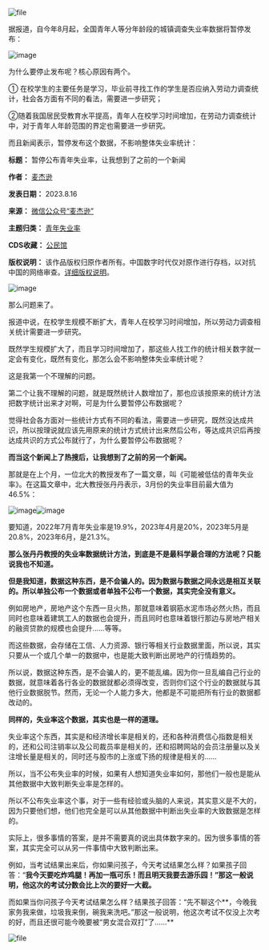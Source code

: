 ![file](https://chinadigitaltimes.net/chinese/files/2023/08/image-1692185955669.png)


据报道，自今年8月起，全国青年人等分年龄段的城镇调查失业率数据将暂停发布：‍


![image](https://chinadigitaltimes.net/chinese/files/2023/08/post-699408-64dcb7de34783.png)


为什么要停止发布呢？核心原因有两个。


① 在校学生的主要任务是学习，毕业前寻找工作的学生是否应纳入劳动力调查统计，社会各方面有不同的看法，需要进一步研究；‍


②随着我国居民受教育水平提高，青年人在校学习时间增加，在劳动力调查统计中，对于青年人年龄范围的界定也需要进一步研究。


而且新闻表示，暂停发布这个数据，不影响整体失业率统计：‍




**标题：** 暂停公布青年失业率，让我想到了之前的一个新闻  

**作者：** [麦杰逊](https://chinadigitaltimes.net/space/麦杰逊)  

**发表日期：** 2023.8.16  

**来源：** [微信公众号“麦杰逊”](https://web.archive.org/web/https://mp.weixin.qq.com/s/vRJEujS--1jQlwOFJImrWA)  

**主题归类：** [青年失业率](https://chinadigitaltimes.net/space/青年失业率)  

**CDS收藏：** [公民馆](https://chinadigitaltimes.net/space/%E5%85%AC%E6%B0%91%E9%A6%86)  

**版权说明：** 该作品版权归原作者所有。中国数字时代仅对原作进行存档，以对抗中国的网络审查。[详细版权说明](https://chinadigitaltimes.net/chinese/copyright)。


![image](https://chinadigitaltimes.net/chinese/files/2023/08/post-699408-64dcb7de3d893.png)


那么问题来了。


报道中说，在校学生规模不断扩大，青年人在校学习时间增加，所以劳动力调查相关统计需要进一步研究。‍


既然学生规模扩大了，而且学习时间增加了，那这些人找工作的统计相关数字就一定会有变化，既然有变化，那怎么会不影响整体失业率统计呢？


这是我第一个不理解的问题。


第二个让我不理解的问题，就是既然统计人数增加了，那也应该按原来的统计方法把数字统计出来才对啊，可是为什么要暂停公布数据呢？‍‍‍‍‍‍


觉得社会各方面对一些统计方式有不同的看法，需要进一步研究，既然没达成共识，所以按理说就应该先用原来的统计方式统计出来然后公布，等达成共识后再按达成共识的方式公布就行了，为什么要暂停公布数据呢？


**而当这个新闻上了热搜后，让我想到了之前的另一个新闻。** 


那就是在上个月，一位北大的教授发布了一篇文章，叫《可能被低估的青年失业率》。在这篇文章中，北大教授张丹丹表示，3月份的失业率目前最大值为46.5%：


![image](https://chinadigitaltimes.net/chinese/files/2023/08/post-699408-64dcb7de4dcbe.png)![image](https://chinadigitaltimes.net/chinese/files/2023/08/post-699408-64dcb7de5f283.png)


要知道，2022年7月青年失业率是19.9%，2023年4月是20%，2023年5月是20.8%，2023年6月，是21.3%。


**那么张丹丹教授的失业率数据统计方法，到底是不是最科学最合理的方法呢？只能说我也不知道。** ‍‍


**但是我知道，数据这种东西，是不会骗人的。因为数据与数据之间永远是相互关联的。所以单独公布一个数据或者单独不公布一个数据，其实完全没有意义。** 


例如房地产，房地产这个东西一旦火热，那就意味着钢筋水泥市场必然火热，而且同时也意味着建筑工人的数据也会提升，而且同时也意味着银行那边与房地产相关的融资贷款的规模也会提升……等等。‍‍‍‍‍‍‍‍‍‍‍


而这些数据，会存储在工信、人力资源、银行等相关行业数据里面，所以说，其实只要从一个或几个单一的数据中，也是能大致判断出房地产的行情趋势的。


所以说，数据这种东西，是不会骗人的，更不能乱编。因为你一旦乱编自己行业的数据，就意味着各行各业的数据就都必须得改变，否则你们这个行业的数据就与其他行业数据脱节。然而，无论一个人能力多大，他都是不可能把所有行业的数据都改动的。‍‍


**同样的，失业率这个数据，其实也是一样的道理。** 


失业率这个东西，其实是和经济增长率是相关的，还和各种消费信心指数是相关的，还和公司注销率以及公司裁员率是相关的，还和招聘网站的会员注册量以及关注增长量是相关的，同时还与股市的上涨或下扬的规律是相关的……‍


所以，当不公布失业率的时候，如果有人想知道失业率如何，那他们一般也是能从其他数据中大致判断失业率是怎样的。‍


所以不公布失业率这个事，对于一些有经验或头脑的人来说，其实意义是不大的，因为只要他们想，他们也完全是可以从其他数据中判断出失业率的大致数据是怎样的。‍‍‍


实际上，很多事情的答案，是并不需要真的说出具体数字来的。因为很多事情的答案，其实完全可以从另一件事情中大致判断出来。‍‍‍‍


例如，当考试结果出来后，你如果问孩子，今天考试结果怎么样？如果孩子回答：“**我今天要吃炸鸡腿！再加一瓶可乐！而且明天我要去游乐园！”那这一般说明，他这次的考试分数会比上次的要好一大截。** ‍‍‍‍‍‍‍‍‍‍‍


而如果当你问孩子今天考试结果怎么样？结果孩子回答：“先不聊这个**，今晚我家务我来做，垃圾我来倒，碗我来洗吧。”那这一般说明，他这次考试不仅没上次考的好，而且还很可能今晚要被“男女混合双打”了……** 


![file](https://chinadigitaltimes.net/chinese/files/2023/08/image-1692185980890.png)

